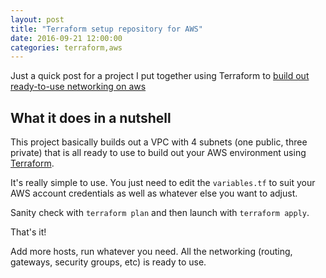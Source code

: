 ```yaml
---
layout: post
title: "Terraform setup repository for AWS"
date: 2016-09-21 12:00:00 
categories: terraform,aws 
---
```


Just a quick post for a project I put together using Terraform to [build out ready-to-use networking on aws](https://github.com/CaptTofu/terraform-aws-setup)

## What it does in a nutshell

This project basically builds out a VPC with 4 subnets (one public, three private) that is all ready to use to build out your AWS environment using [Terraform](https://www.terraform.io/).

It's really simple to use. You just need to edit the `variables.tf` to suit your AWS account credentials as well as whatever else you want to adjust. 

Sanity check with `terraform plan` and then launch with `terraform apply`. 

That's it!

Add more hosts, run whatever you need. All the networking (routing, gateways, security groups, etc) is ready to use.
